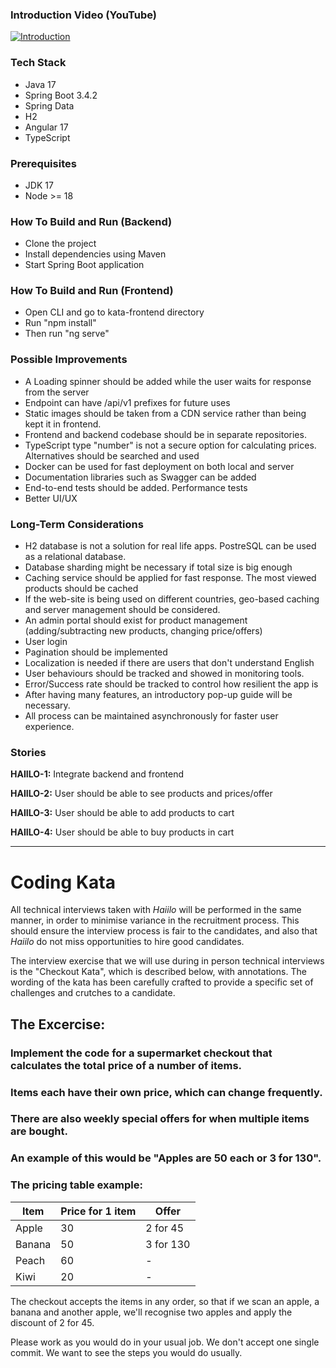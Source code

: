 ### Introduction Video (YouTube)
[![Introduction](https://img.youtube.com/vi/kHfDTYFxHCI/0.jpg)](https://youtu.be/kHfDTYFxHCI)

### Tech Stack

 - Java 17
 - Spring Boot 3.4.2
 - Spring Data
 - H2
 - Angular 17
 - TypeScript

### Prerequisites

 - JDK 17
 - Node >= 18

### How To Build and Run (Backend)

- Clone the project
- Install dependencies using Maven
- Start Spring Boot application

### How To Build and Run (Frontend)

- Open CLI and go to kata-frontend directory
- Run "npm install"
- Then run "ng serve"


### Possible Improvements

 - A Loading spinner should be added while the user waits for response from the server
 - Endpoint can have /api/v1 prefixes for future uses
 - Static images should be taken from a CDN service rather than being kept it in frontend.
 - Frontend and backend codebase should be in separate repositories.
 - TypeScript type "number" is not a secure option for calculating prices. Alternatives should be searched and used
 - Docker can be used for fast deployment on both local and server
 - Documentation libraries such as Swagger can be added
 - End-to-end tests should be added. Performance tests 
 - Better UI/UX

### Long-Term Considerations

 - H2 database is not a solution for real life apps. PostreSQL can be used as a relational database.
 - Database sharding might be necessary if total size is big enough
 - Caching service should be applied for fast response. The most viewed products should be cached
 - If the web-site is being used on different countries, geo-based caching and server management should be considered.
 - An admin portal should exist for product management (adding/subtracting new products, changing price/offers)
 - User login
 - Pagination should be implemented
 - Localization is needed if there are users that don't understand English 
 - User behaviours should be tracked and showed in monitoring tools.
 - Error/Success rate should be tracked to control how resilient the app is
 - After having many features, an introductory pop-up guide will be necessary. 
 - All process can be maintained asynchronously for faster user experience.

### Stories

**HAIILO-1:** Integrate backend and frontend

**HAIILO-2:** User should be able to see products and prices/offer

**HAIILO-3:** User should be able to add products to cart

**HAIILO-4:** User should be able to buy products in cart

----------------------------------
# Coding Kata

All technical interviews taken with _Haiilo_ will be performed in the same manner, in order to minimise variance in the recruitment process. This should ensure the interview process is fair to the candidates, and also that _Haiilo_ do not miss opportunities to hire good candidates.

The interview exercise that we will use during in person technical interviews is the "Checkout Kata", which is described below, with annotations. The wording of the kata has been carefully crafted to provide a specific set of challenges and crutches to a candidate.

## The Excercise:

### Implement the code for a supermarket checkout that calculates the total price of a number of items.

### Items each have their own price, which can change frequently.

### There are also weekly special offers for when multiple items are bought.

### An example of this would be "Apples are 50 each or 3 for 130".

### The pricing table example:

| Item   |Price for 1 item | Offer                |
|--------|-----------------|----------------------|
| Apple  | 30              | 2 for 45             |
| Banana | 50              | 3 for 130            |
| Peach  | 60              |  -                   |
| Kiwi   | 20              |  -                   |

The checkout accepts the items in any order, so that if we scan an apple, a banana and another apple, we'll recognise two apples and apply the discount of 2 for 45.

Please work as you would do in your usual job. We don't accept one single commit. We want to see the steps you would do usually.
